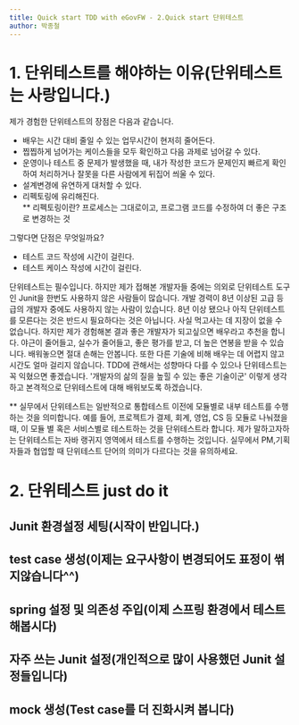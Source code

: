 ```yaml
---
title: Quick start TDD with eGovFW - 2.Quick start 단위테스트
author: 박종철
--- 
```


# 1. 단위테스트를 해야하는 이유(단위테스트는 사랑입니다.)

제가 경험한 단위테스트의 장점은 다음과 같습니다.
- 배우는 시간 대비 줄일 수 있는 업무시간이 현저히 줄어든다.
- 찝찝하게 넘어가는 케이스들을 모두 확인하고 다음 과제로 넘어갈 수 있다.
- 운영이나 테스트 중 문제가 발생했을 때, 내가 작성한 코드가 문제인지 빠르게 확인하여 처리하거나 잘못을 다른 사람에게 뒤집어 씌울 수 있다.
- 설계변경에 유연하게 대처할 수 있다.
- 리펙토링에 유리해진다.  
** 리펙토링이란? 프로세스는 그대로이고, 프로그램 코드를 수정하여 더 좋은 구조로 변경하는 것

그렇다면 단점은 무엇일까요?
 - 테스트 코드 작성에 시간이 걸린다.
 - 테스트 케이스 작성에 시간이 걸린다.

단위테스트는 필수입니다. 하지만 제가 접해본 개발자들 중에는 의외로 단위테스트 도구인 Junit을 한번도 사용하지 않은 사람들이 많습니다. 개발 경력이 8년 이상된 고급 등급의 개발자 중에도 사용하지 않는 사람이 있습니다. 8년 이상 됐으나 아직 단위테스트를 모른다는 것은 반드시 필요하다는 것은 아닙니다. 사실 먹고사는 데 지장이 없을 수 없습니다. 하지만 제가 경험해본 결과 좋은 개발자가 되고싶으면 배우라고 추천을 합니다. 야근이 줄어들고, 실수가 줄어들고, 좋은 평가를 받고, 더 높은 연봉을 받을 수 있습니다. 배워놓으면 절대 손해는 안봅니다. 또한 다른 기술에 비해 배우는 데 어렵지 않고 시간도 얼마 걸리지 않습니다. TDD에 관해서는 성향마다 다를 수 있으나 단위테스트는 꼭 익혔으면 좋겠습니다. '개발자의 삶의 질을 높힐 수 있는 좋은 기술이군' 이렇게 생각하고 본격적으로 단위테스트에 대해 배워보도록 하겠습니다.

** 실무에서 단위테스트는 일반적으로 통합테스트 이전에 모듈별로 내부 테스트를 수행하는 것을 의미합니다. 예를 들어, 프로젝트가 결제, 회계, 영업, CS 등 모듈로 나눠졌을때, 이 모듈 별 혹은 서비스별로 테스트하는 것을 단위테스트라 합니다. 제가 말하고자하는 단위테스트는 자바 랭귀지 영역에서 테스트를 수행하는 것입니다. 실무에서 PM,기획자들과 협업할 때 단위테스트 단어의 의미가 다르다는 것을 유의하세요.

# 2. 단위테스트 just do it
## Junit 환경설정 세팅(시작이 반입니다.)

## test case 생성(이제는 요구사항이 변경되어도 표정이 썪지않습니다^^)
## spring 설정 및 의존성 주입(이제 스프링 환경에서 테스트해봅시다)
## 자주 쓰는 Junit 설정(개인적으로 많이 사용했던 Junit 설정들입니다)
## mock 생성(Test case를 더 진화시켜 봅니다)
